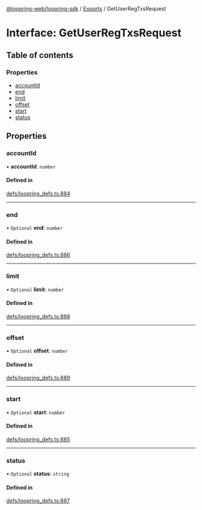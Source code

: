[@loopring-web/loopring-sdk](../README.md) / [Exports](../modules.md) / GetUserRegTxsRequest

# Interface: GetUserRegTxsRequest

## Table of contents

### Properties

- [accountId](GetUserRegTxsRequest.md#accountid)
- [end](GetUserRegTxsRequest.md#end)
- [limit](GetUserRegTxsRequest.md#limit)
- [offset](GetUserRegTxsRequest.md#offset)
- [start](GetUserRegTxsRequest.md#start)
- [status](GetUserRegTxsRequest.md#status)

## Properties

### accountId

• **accountId**: `number`

#### Defined in

[defs/loopring_defs.ts:884](https://github.com/Loopring/loopring_sdk/blob/1d20f38/src/defs/loopring_defs.ts#L884)

___

### end

• `Optional` **end**: `number`

#### Defined in

[defs/loopring_defs.ts:886](https://github.com/Loopring/loopring_sdk/blob/1d20f38/src/defs/loopring_defs.ts#L886)

___

### limit

• `Optional` **limit**: `number`

#### Defined in

[defs/loopring_defs.ts:888](https://github.com/Loopring/loopring_sdk/blob/1d20f38/src/defs/loopring_defs.ts#L888)

___

### offset

• `Optional` **offset**: `number`

#### Defined in

[defs/loopring_defs.ts:889](https://github.com/Loopring/loopring_sdk/blob/1d20f38/src/defs/loopring_defs.ts#L889)

___

### start

• `Optional` **start**: `number`

#### Defined in

[defs/loopring_defs.ts:885](https://github.com/Loopring/loopring_sdk/blob/1d20f38/src/defs/loopring_defs.ts#L885)

___

### status

• `Optional` **status**: `string`

#### Defined in

[defs/loopring_defs.ts:887](https://github.com/Loopring/loopring_sdk/blob/1d20f38/src/defs/loopring_defs.ts#L887)
